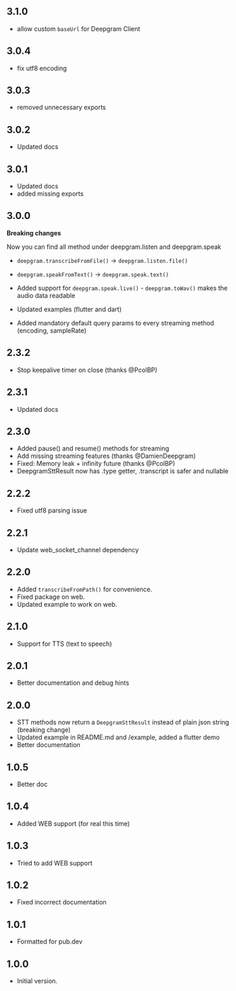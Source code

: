 ## 3.1.0
- allow custom `baseUrl` for Deepgram Client

## 3.0.4
- fix utf8 encoding

## 3.0.3
- removed unnecessary exports

## 3.0.2
- Updated docs

## 3.0.1
- Updated docs
- added missing exports

## 3.0.0
**Breaking changes**

Now you can find all method under deepgram.listen and deepgram.speak
- `deepgram.transcribeFromFile()` -> `deepgram.listen.file()`
- `deepgram.speakFromText()` -> `deepgram.speak.text()`
  
- Added support for  `deepgram.speak.live()` - `deepgram.toWav()` makes the audio data readable 
- Updated examples (flutter and dart)
- Added mandatory default query params to every streaming method (encoding, sampleRate)

## 2.3.2
- Stop keepalive timer on close (thanks @PcolBP)
  
## 2.3.1
- Updated docs

## 2.3.0
- Added pause() and resume() methods for streaming
- Add missing streaming features (thanks @DamienDeepgram)
- Fixed: Memory leak + infinity future (thanks @PcolBP)
- DeepgramSttResult now has .type getter, .transcript is safer and nullable

## 2.2.2
- Fixed utf8 parsing issue

## 2.2.1
- Update web_socket_channel dependency

## 2.2.0
- Added `transcribeFromPath()` for convenience.
- Fixed package on web.
- Updated example to work on web.

## 2.1.0
- Support for TTS (text to speech) 

## 2.0.1
- Better documentation and debug hints

## 2.0.0
- STT methods now return a `DeepgramSttResult` instead of plain json string (breaking change)
- Updated example in README.md and /example, added a flutter demo
- Better documentation

## 1.0.5
- Better doc

## 1.0.4
- Added WEB support (for real this time)

## 1.0.3
- Tried to add WEB support

## 1.0.2
- Fixed incorrect documentation

## 1.0.1
- Formatted for pub.dev

## 1.0.0
- Initial version.
